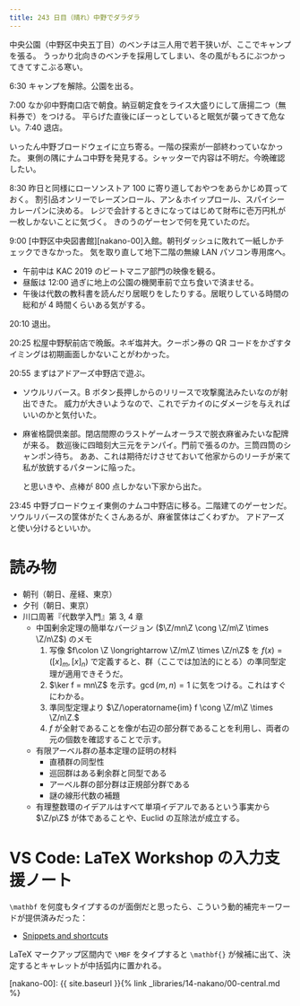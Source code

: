 ```yaml
---
title: 243 日目（晴れ）中野でダラダラ
---
```


中央公園（中野区中央五丁目）のベンチは三人用で若干狭いが、ここでキャンプを張る。
うっかり北向きのベンチを採用してしまい、冬の風がもろにぶつかってきてすこぶる寒い。

6:30 キャンプを解除。公園を出る。

7:00 なか卯中野南口店で朝食。納豆朝定食をライス大盛りにして唐揚二つ（無料券で）をつける。
平らげた直後にぼーっとしていると眠気が襲ってきて危ない。7:40 退店。

いったん中野ブロードウェイに立ち寄る。一階の探索が一部終わっていなかった。
東側の隅にナムコ中野を発見する。シャッターで内容は不明だ。今晩確認したい。

8:30 昨日と同様にローソンストア 100 に寄り道しておやつをあらかじめ買っておく。
割引品オンリーでレーズンロール、アン＆ホイップロール、スパイシーカレーパンに決める。
レジで会計するときになってはじめて財布に壱万円札が一枚しかないことに気づく。
きのうのゲーセンで何を見ていたのだ。

9:00 [中野区中央図書館][nakano-00]入館。朝刊ダッシュに敗れて一紙しかチェックできなかった。
気を取り直して地下二階の無線 LAN パソコン専用席へ。
* 午前中は KAC 2019 のビートマニア部門の映像を観る。
* 昼飯は 12:00 過ぎに地上の公園の機関車前で立ち食いで済ませる。
* 午後は代数の教科書を読んだり居眠りをしたりする。居眠りしている時間の総和が 4 時間くらいある気がする。

20:10 退出。

20:25 松屋中野駅前店で晩飯。ネギ塩丼大。クーポン券の QR コードをかざすタイミングは初期画面しかないことがわかった。

20:55 まずはアドアーズ中野店で遊ぶ。
* ソウルリバース。B ボタン長押しからのリリースで攻撃魔法みたいなのが射出できた。
  威力が大きいようなので、これでデカイのにダメージを与えればいいのかと気付いた。
* 麻雀格闘倶楽部。閉店間際のラストゲームオーラスで脱衣麻雀みたいな配牌が来る。
  数巡後に四暗刻大三元をテンパイ。門前で張るのか。三筒四筒のシャンポン待ち。
  ああ、これは期待だけさせておいて他家からのリーチが来て私が放銃するパターンに陥った。

  と思いきや、点棒が 800 点しかない下家から出た。

23:45 中野ブロードウェイ東側のナムコ中野店に移る。二階建てのゲーセンだ。
ソウルリバースの筐体がたくさんあるが、麻雀筐体はごくわずか。
アドアーズと使い分けるといいか。

# 読み物

* 朝刊（朝日、産経、東京）
* 夕刊（朝日、東京）
* 川口周著『代数学入門』第 3, 4 章
  * 中国剰余定理の簡単なバージョン ($\Z/mn\Z \cong \Z/m\Z \times \Z/n\Z$) のメモ
    1. 写像 $f\colon \Z \longrightarrow \Z/m\Z \times \Z/n\Z$ を
       $f(x) = ([x]_m, [x]_n)$ で定義すると、群（ここでは加法的にとる）の準同型定理が適用できそうだ。
    2. $\ker f = mn\Z$ を示す。$\gcd(m, n) = 1$ に気をつける。これはすぐにわかる。
    3. 準同型定理より $\Z/\operatorname{im} f \cong \Z/m\Z \times \Z/n\Z.$
    4. $f$ が全射であることを像が右辺の部分群であることを利用し、両者の元の個数を確認することで示す。
  * 有限アーベル群の基本定理の証明の材料
    * 直積群の同型性
    * 巡回群はある剰余群と同型である
    * アーベル群の部分群は正規部分群である
    * 謎の線形代数の補題
  * 有理整数環のイデアルはすべて単項イデアルであるという事実から
    $\Z/p\Z$ が体であることや、Euclid の互除法が成立する。

# VS Code: LaTeX Workshop の入力支援ノート

`\mathbf` を何度もタイプするのが面倒だと思ったら、こういう動的補完キーワードが提供済みだった：

* [Snippets and shortcuts](https://github.com/James-Yu/LaTeX-Workshop/wiki/Snippets)

LaTeX マークアップ区間内で `\MBF` をタイプすると `\mathbf{}` が候補に出て、決定するとキャレットが中括弧内に置かれる。

[nakano-00]: {{ site.baseurl }}{% link _libraries/14-nakano/00-central.md %}
